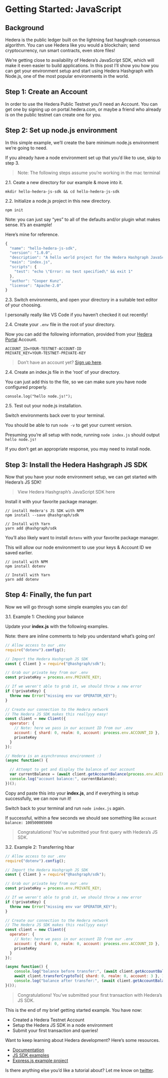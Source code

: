 # Getting Started: JavaScript

## Background

Hedera is the public ledger built on the lightning fast hasghraph consensus algorithm. You can use Hedera like you would a blockchain; send cryptocurrency, run smart contracts, even store files!

We’re getting close to availability of Hedera’s JavaScript SDK, which will make it even easier to build applications. In this post I’ll show you how you can get your environment setup and start using Hedera Hashgraph with Node.js, one of the most popular environments in the world.

## Step 1: Create an Account

In order to use the Hedera Public Testnet you’ll need an Account. You can get one by signing up on portal.hedera.com, or maybe a friend who already is on the public testnet can create one for you.

## Step 2: Set up node.js environment

In this simple example, we’ll create the bare minimum node.js environment we’re going to need.

If you already have a node environment set up that you’d like to use, skip to step 3.

> Note: The following steps assume you’re working in the mac terminal

2.1. Ceate a new directory for our example & move into it.

`mkdir hello-hedera-js-sdk && cd hello-hedera-js-sdk`

2.2. Initialize a node.js project in this new directory.

`npm init`

Note: you can just say “yes” to all of the defaults and/or plugin what makes sense. It’s an example!

Here’s mine for reference.

```javascript
{
  "name": "hello-hedera-js-sdk",
  "version": "1.0.0",
  "description": "A hello world project for the Hedera Hashgraph JavaScript SDK",
  "main": "index.js",
  "scripts": {
    "test": "echo \"Error: no test specified\" && exit 1"
  },
  "author": "Cooper Kunz",
  "license": "Apache-2.0"
}
```

2.3. Switch environments, and open your directory in a suitable text editor of your choosing.

I personally really like VS Code if you haven’t checked it out recently!

2.4. Create your `.env` file in the root of your directory.

Now you can add the following information, provided from your [Hedera Portal](https://portal.hedera.com/) Account.

```text
ACCOUNT_ID=YOUR-TESTNET-ACCOUNT-ID
PRIVATE_KEY=YOUR-TESTNET-PRIVATE-KEY
```

> Don’t have an account yet? [Sign up here](https://portal.hedera.com/).

2.4. Create an index.js file in the ‘root’ of your directory.

You can just add this to the file, so we can make sure you have node configured properly.

`console.log("hello node.js!");`

2.5. Test out your node.js installation.

Switch environments back over to your terminal.

You should be able to run `node -v` to get your current version.

Presuming you’re all setup with node, running `node index.js` should output `hello node.js!`

If you don’t get an appropriate response, you may need to install node.

## Step 3: Install the Hedera Hashgraph JS SDK <a id="step-3"></a>

Now that you have your node environment setup, we can get started with Hedera’s JS SDK!

> View Hedera Hashgraph’s JavaScript SDK here

Install it with your favorite package manager.

```text
// install Hedera's JS SDK with NPM
npm install --save @hashgraph/sdk

// Install with Yarn
yarn add @hashgraph/sdk
```

You’ll also likely want to install `dotenv` with your favorite package manager.

This will allow our node environment to use your keys & Account ID we saved earlier.

```text
// install with NPM
npm install dotenv

// Install with Yarn
yarn add dotenv
```

## Step 4: Finally, the fun part

Now we will go through some simple examples you can do!

3.1. Example 1: Checking your balance

Update your **index.js** with the following examples.

Note: there are inline comments to help you understand what’s going on!

```javascript
// Allow access to our .env
require("dotenv").config();

// Import the Hedera Hashgraph JS SDK
const { Client } = require("@hashgraph/sdk");

// Grab our private key from our .env
const privateKey = process.env.PRIVATE_KEY;

// If we weren't able to grab it, we should throw a new error
if (!privateKey) {
  throw new Error("missing env var OPERATOR_KEY");
}

// Create our connection to the Hedera network
// The Hedera JS SDK makes this reallyyy easy!
const client = new Client({
  operator: {
    // Note: here we pass in our account ID from our .env
    account: { shard: 0, realm: 0, account: process.env.ACCOUNT_ID },
    privateKey
  }
});

// Hedera is an asynchronous environment :)
(async function() {

  // Attempt to get and display the balance of our account
  var currentBalance = (await client.getAccountBalance(process.env.ACCOUNT_ID)).toString();
  console.log("account balance:", currentBalance);
})();
```

Copy and paste this into your **index.js**, and if everything is setup successfully, we can now run it! 

Switch back to your terminal and run `node index.js` again.

If successful, within a few seconds we should see something like `account balance: 100500005000`

> Congratulations! You’ve submitted your first query with Hedera’s JS SDK.

3.2. Example 2: Transferring hbar

```javascript
// Allow access to our .env
require("dotenv").config();

// Import the Hedera Hashgraph JS SDK
const { Client } = require("@hashgraph/sdk");

// Grab our private key from our .env
const privateKey = process.env.PRIVATE_KEY;

// If we weren't able to grab it, we should throw a new error 
if (!privateKey) {
  throw new Error("missing env var OPERATOR_KEY");
}

// Create our connection to the Hedera network
// The Hedera JS SDK makes this reallyyy easy!
const client = new Client({
  operator: {
    // Note: here we pass in our account ID from our .env
    account: { shard: 0, realm: 0, account: process.env.ACCOUNT_ID },
    privateKey
  }
});

(async function() {
    console.log("balance before transfer:", (await client.getAccountBalance()).toString());
    await client.transferCryptoTo({ shard: 0, realm: 0, account: 3 }, 10000);
    console.log("balance after transfer:", (await client.getAccountBalance()).toString());
}());
```

> Congratulations! You’ve submitted your first transaction with Hedera’s JS SDK.

This is the end of my brief getting started example. You have now:

* Created a Hedera Testnet Account
* Setup the Hedera JS SDK in a node environment
* Submit your first transaction and queries!

Want to keep learning about Hedera development? Here’s some resources.

* [Documentation](https://docs.hedera.com/)
* [JS SDK examples](https://github.com/hashgraph/hedera-sdk-js/tree/master/examples)
* [Express.js example project](https://github.com/Cooper-Kunz/hedera-express-js-example)

Is there anything else you’d like a tutorial about? Let me know on [twitter]().

